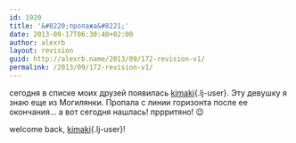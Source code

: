 ```yaml
---
id: 1920
title: '&#8220;пропажа&#8221;'
date: 2013-09-17T06:30:40+02:00
author: alexrb
layout: revision
guid: http://alexrb.name/2013/09/172-revision-v1/
permalink: /2013/09/172-revision-v1/
---
```

сегодня в списке моих друзей появилась [kimaki](http://kimaki.livejournal.com/){.lj-user}. Эту девушку я знаю еще из Могилянки. Пропала с линии горизонта после ее окончания&#8230; а вот сегодня нашлась! пррритяно! 😉

welcome back, [kimaki](http://kimaki.livejournal.com/){.lj-user}!